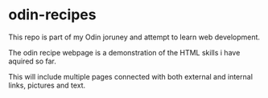 # odin-recipes

This repo is part of my Odin joruney and attempt to learn web development.

The odin recipe webpage is a demonstration of the HTML skills i have aquired so far.

This will include multiple pages connected with both external and internal links, pictures and text.

